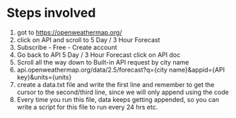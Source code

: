 # Steps involved

1. got to https://openweathermap.org/
2. click on API and scroll to 5 Day / 3 Hour Forecast
3. Subscribe - Free - Create account
4. Go back to API 5 Day / 3 Hour Forecast click on API doc
5. Scroll all the way down to Built-in API request by city name
6. api.openweathermap.org/data/2.5/forecast?q={city name}&appid={API key}&units={units}
7. create a data.txt file and write the first line and remember to get the cursor to the second/third line, since we will only append using the code
8. Every time you run this file, data keeps getting appended, so you can write a script for this file to run every 24 hrs etc.